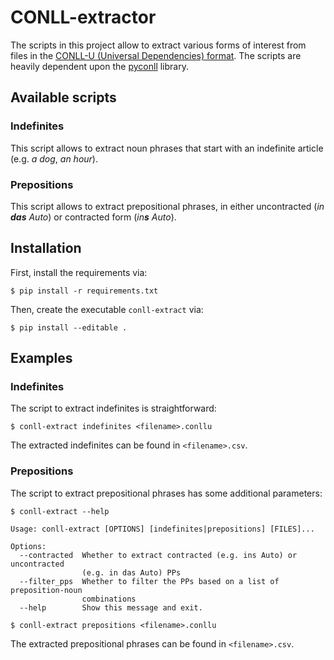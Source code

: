 # CONLL-extractor

The scripts in this project allow to extract various forms of interest from files in the [CONLL-U (Universal Dependencies) format](https://universaldependencies.org/format.html). The scripts are heavily dependent upon the [pyconll](https://github.com/pyconll/pyconll) library.

## Available scripts

### Indefinites

This script allows to extract noun phrases that start with an indefinite article (e.g. *a dog*, *an hour*).  

### Prepositions

This script allows to extract prepositional phrases, in either uncontracted (*in* ***das*** *Auto*) or contracted form (*in****s*** *Auto*).

## Installation

First, install the requirements via:

    $ pip install -r requirements.txt

Then, create the executable `conll-extract` via:    
 
    $ pip install --editable .

## Examples

### Indefinites

The script to extract indefinites is straightforward:

    $ conll-extract indefinites <filename>.conllu
    
The extracted indefinites can be found in `<filename>.csv`. 

### Prepositions

The script to extract prepositional phrases has some additional parameters:

    $ conll-extract --help
    
    Usage: conll-extract [OPTIONS] [indefinites|prepositions] [FILES]...
    
    Options:
      --contracted  Whether to extract contracted (e.g. ins Auto) or uncontracted
                    (e.g. in das Auto) PPs
      --filter_pps  Whether to filter the PPs based on a list of preposition-noun
                    combinations
      --help        Show this message and exit.

    $ conll-extract prepositions <filename>.conllu
    
The extracted prepositional phrases can be found in `<filename>.csv`.
